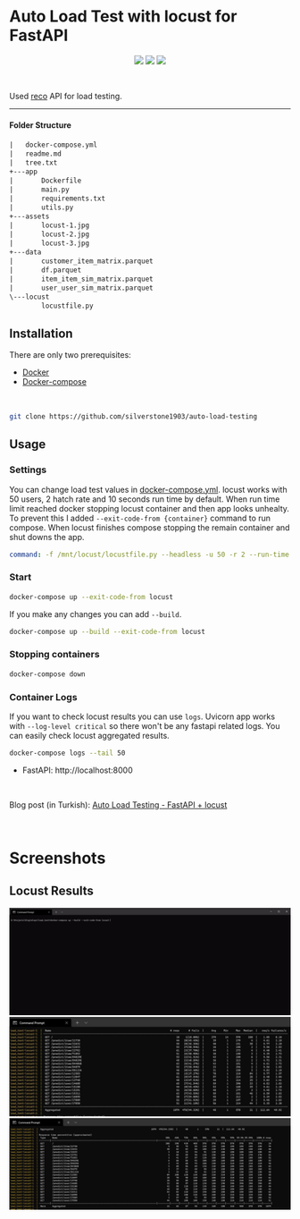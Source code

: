 # Auto Load Test with locust for FastAPI

<p style="text-align:center">
<img src="https://fastapi.tiangolo.com/img/logo-margin/logo-teal.png" width="200" > 
<img src="https://miro.medium.com/max/942/1*FuZYvfMNbe1p44XrqNGGdA.png" width="300">
<img src="https://devnot.com/wp-content/uploads/2017/09/docker-compose.jpg" width="200" >

</p>
<br>

Used [reco](https://github.com/silverstone1903/reco-model-monitoring) API for load testing. 

---

#### Folder Structure
```
|   docker-compose.yml
|   readme.md
|   tree.txt
+---app
|       Dockerfile
|       main.py
|       requirements.txt
|       utils.py
+---assets
|       locust-1.jpg
|       locust-2.jpg
|       locust-3.jpg
+---data
|       customer_item_matrix.parquet
|       df.parquet
|       item_item_sim_matrix.parquet
|       user_user_sim_matrix.parquet
\---locust
        locustfile.py

```


## Installation

There are only two prerequisites:

* [Docker](https://docs.docker.com/get-docker/)
* [Docker-compose](https://docs.docker.com/compose/install/)

<br>

``` bash
git clone https://github.com/silverstone1903/auto-load-testing
```

## Usage
### Settings
You can change load test values in [docker-compose.yml](https://github.com/silverstone1903/auto-load-testing/blob/master/docker-compose.yml#L10=). locust works with 50 users, 2 hatch rate and 10 seconds run time by default. When run time limit reached docker stopping locust container and then app looks unhealty. To prevent this I added `--exit-code-from {container}` command to run compose. When locust finishes compose stopping the remain container and shut downs the app.

```yaml
command: -f /mnt/locust/locustfile.py --headless -u 50 -r 2 --run-time 10s --host http://fastapi:8000
```


### Start 

``` bash
docker-compose up --exit-code-from locust
```

If you make any changes you can add `--build`. 

```bash
docker-compose up --build --exit-code-from locust
``` 

### Stopping containers

```bash
docker-compose down 
```

### Container Logs
If you want to check locust results you can use `logs`. Uvicorn app works with  `--log-level critical` so there won't be any fastapi related logs. You can easily check locust aggregated results.

```bash
docker-compose logs --tail 50
```

* FastAPI: http://localhost:8000

<br>

Blog post (in Turkish): [Auto Load Testing - FastAPI + locust](https://silverstone1903.github.io//posts/2022/04/auto-load-testing/)

<br>

# Screenshots
## Locust Results
<p align="center">
  <img src="assets/locust-gif.gif" >
  <img src="assets/locust-1.jpg" > 
  <img src="assets/locust-2.jpg" >
  <!-- <img src="assets/locust-3.jpg" > -->
</p>



